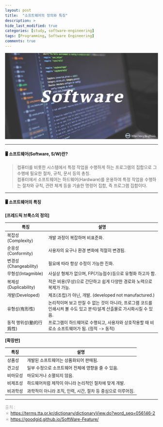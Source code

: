 ```yaml
---
layout: post
title:  "소프트웨어의 정의와 특징"
description: >
hide_last_modified: true
categories: [study, software-engineering]
tags: [Programming, Software Engineering]
comments: true
---
```


<p align="center">
  <img src="../../../assets/img/blog/software_engineering/what_is_software.png">
</p>

-----

#### 🖥️ 소프트웨어(Software, S/W)란?

> 컴퓨터를 비롯한 시스템에서 특정 작업을 수행하게 하는 프로그램의 집합으로 그 수행에 필요한 절차, 규칙, 문서 등의 총칭. <br>
컴퓨터에서 소프트웨어는 하드웨어(Hardware)를 운용하여 특정 작업을 수행하는 절차와 규칙, 관련 체계 등을 기술한 명령어 집합, 즉 프로그램 집합이다.

----

#### 🖥️ 소프트웨어의 특징

**[프레드릭 브룩스의 정의]**

|  특징 | 설명 |
|-----------|----------------|
| 복잡성(Complexity)  | 개발 과정이 복잡하며 비표준화. |
| 순응성(Conformity)  | 사용자의 요구나 환경 변화에 적절히 변경됨. |
| 변경성(Changeability)  | 필요에 따라 항상 수정이 가능한 진화. |
| 무형성(Intagmible) | 사실상 형체가 없으며, FP(기능점수)등으로 유형화 하고자 함. |
| 복제성(Duplicability) | 적은 비용(무상)으로 간단하고 쉽게 다양한 경로와 노력으로 복제가 가능. |
| 개발(Developed) | 제조(조립)가 아닌, 개발. (developed not manufactured.) |
| 유형성(有形性) | 논리적이며 보고 만질 수 없는 것이 아니라, 프로그램 코드를 인쇄시켜 볼 수도 있고 분석/설계 산출물로 가시화시킬 수 있음. | 
| 동적 행위성(動的行爲性) | 프로그램이 하드웨어로 수행되고, 사용자와 상호작용할 때 비로소 소프트웨어가 됨. (정적 -> 동적) |


**[확장판]**

|  특징 | 설명 |
|-----------|----------------|
| 상품성  | 개발된 소프트웨어는 상품화되어 판매됨. |
| 견고성  | 일부 수정으로 소프트웨어 전체에 영향을 줄 수 있음. |
| 비마모성  | 마모되거나 소멸되지 않음. |
| 비제조성 | 하드웨어처럼 제작이 아니라 논리적인 절차에 맞게 개발. |
| 비과학성 | 과학적이 아니라 조직, 인력, 시간, 절차 등 중심으로 이루어짐. |

-----
<span style="color:darkgray">출처 : <br>
＊ https://terms.tta.or.kr/dictionary/dictionaryView.do?word_seq=056146-2 <br>
＊ https://goodgid.github.io/SoftWare-Feature/<br>
</span>